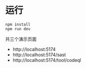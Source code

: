 # 运行
```
npm install
npm run dev
```
共三个演示页面
- http://localhost:5174
- http://localhost:5174/sast
- http://localhost:5174/tool/codeql